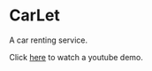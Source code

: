 # CarLet
A car renting service.

Click <a href="https://www.youtube.com/watch?v=uV7f-ZDqkB4">here</a> to watch a youtube demo.
